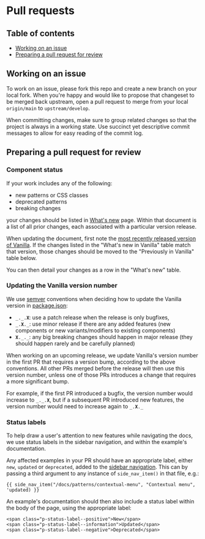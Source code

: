 # Pull requests

## Table of contents

- [Working on an issue](#working-on-an-issue)
- [Preparing a pull request for review](#preparing-a-pull-request-for-review)

## Working on an issue

To work on an issue, please fork this repo and create a new branch on your local fork. When you're happy and would like to propose that changeset to be merged back upstream, open a pull request to merge from your local `origin/main` to `upstream/develop`.

When committing changes, make sure to group related changes so that the project is always in a working state. Use succinct yet descriptive commit messages to allow for easy reading of the commit log.

## Preparing a pull request for review

### Component status

If your work includes any of the following:

- new patterns or CSS classes
- deprecated patterns
- breaking changes

your changes should be listed in [What's new](/templates/docs/whats-new) page. Within that document is a list of all prior changes, each associated with a particular version release.

When updating the document, first note the [most recently released version of Vanilla](https://github.com/canonical/vanilla-framework/tags). If the changes listed in the "What's new in Vanilla" table match that version, those changes should be moved to the "Previously in Vanilla" table below.

You can then detail your changes as a row in the "What's new" table.

### Updating the Vanilla version number

We use [semver](https://semver.org/) conventions when deciding how to update the Vanilla version in [package.json](https://github.com/canonical/vanilla-framework/blob/main/package.json):

- <code>\_.\_.**X**</code>: use a patch release when the release is only bugfixes,
- <code>\_.**X**.\_</code>: use minor release if there are any added features (new components or new variants/modifiers to existing components)
- <code>**X**.\_.\_</code>: any big breaking changes should happen in major release (they should happen rarely and be carefully planned)

When working on an upcoming release, we update Vanilla's version number in the first PR that requires a version bump, according to the above conventions. All other PRs merged before the release will then use this version number, unless one of those PRs introduces a change that requires a more significant bump.

For example, if the first PR introduced a bugfix, the version number would increase to <code>\_.\_.**X**</code>, but if a subsequent PR introduced new features, the version number would need to increase again to <code>\_.**X**.\_</code>

### Status labels

To help draw a user's attention to new features while navigating the docs, we use status labels in the sidebar navigation, and within the example's documentation.

Any affected examples in your PR should have an appropriate label, either `new`, `updated` or `deprecated`, added to the [sidebar navigation](/templates/_layouts/docs.html). This can by passing a third argument to any instance of `side_nav_item()` in that file, e.g.:

```
{{ side_nav_item("/docs/patterns/contextual-menu", "Contextual menu", 'updated) }}
```

An example's documentation should then also include a status label within the body of the page, using the appropriate label:

```
<span class="p-status-label--positive">New</span>
<span class="p-status-label--information">Updated</span>
<span class="p-status-label--negative">Deprecated</span>
```
